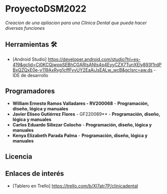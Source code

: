 # ProyectoDSM2022

_Creacion de una apliacion para una Clinica Dental que pueda hacer diversas funciones_


## Herramientas 🛠️

* [Android Studio] https://developer.android.com/studio?hl=es-419&gclid=Cj0KCQjwppSEBhCGARIsANIs4p4EyyCZX7TunXEly893f1rdPBxQZQxE0e-v119AxRyg1cffFvvUY2EaAjJsEALw_wcB&gclsrc=aw.ds - IDE de desarrollo

## Programadores

* **William Ernesto Ramos Valladares - RV200068** - **Programación, diseño, lógica y manuales**
* **Javier Eliseo Gutiérrez Flores** - GF220089** - **Programación, diseño, lógica y manuales**
* **Carlos Eduardo Siliezar Colocho** - **Programación, diseño, lógica y manuales**
* **Kenya Elizabeth Parada Palma** - **Programación, diseño, lógica y manuales**

## Licencia 

## Enlaces de interés 

* [Tablero en Trello] https://trello.com/b/Xl7atr7P/clinicadental

